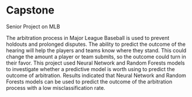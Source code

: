 # Capstone
Senior Project on MLB

The arbitration process in Major League Baseball is used to prevent holdouts and prolonged disputes. The ability to predict the outcome of the hearing will help the players and teams know where they stand. This could change the amount a player or team submits, so the outcome could turn in their favor. This project used Neural Network and Random Forests models to investigate whether a predictive model is worth using to predict the outcome of arbitration. Results indicated that Neural Network and Random Forests models can be used to predict the outcome of the arbitration process with a low misclassification rate.
